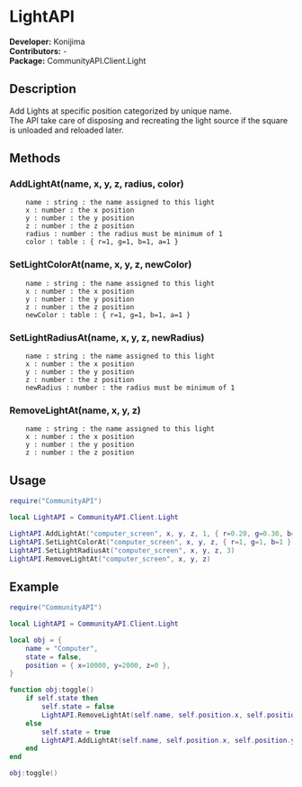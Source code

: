 # LightAPI
**Developer:** Konijima  
**Contributors:** -  
**Package:** CommunityAPI.Client.Light

## Description
Add Lights at specific position categorized by unique name.  
The API take care of disposing and recreating the light source if the square is unloaded and reloaded later.  

## Methods

### AddLightAt(name, x, y, z, radius, color)
```
    name : string : the name assigned to this light
    x : number : the x position
    y : number : the y position
    z : number : the z position
    radius : number : the radius must be minimum of 1
    color : table : { r=1, g=1, b=1, a=1 }
```
### SetLightColorAt(name, x, y, z, newColor)
```
    name : string : the name assigned to this light
    x : number : the x position
    y : number : the y position
    z : number : the z position
    newColor : table : { r=1, g=1, b=1, a=1 }
```
### SetLightRadiusAt(name, x, y, z, newRadius)
```
    name : string : the name assigned to this light
    x : number : the x position
    y : number : the y position
    z : number : the z position
    newRadius : number : the radius must be minimum of 1
```
### RemoveLightAt(name, x, y, z)
```
    name : string : the name assigned to this light
    x : number : the x position
    y : number : the y position
    z : number : the z position
```

## Usage
```lua
require("CommunityAPI")

local LightAPI = CommunityAPI.Client.Light

LightAPI.AddLightAt("computer_screen", x, y, z, 1, { r=0.20, g=0.30, b=0.20 })
LightAPI.SetLightColorAt("computer_screen", x, y, z, { r=1, g=1, b=1 })
LightAPI.SetLightRadiusAt("computer_screen", x, y, z, 3)
LightAPI.RemoveLightAt("computer_screen", x, y, z)
```

## Example
```lua
require("CommunityAPI")

local LightAPI = CommunityAPI.Client.Light

local obj = {
    name = "Computer",
    state = false,
    position = { x=10000, y=2000, z=0 },
}

function obj:toggle()
    if self.state then
        self.state = false
        LightAPI.RemoveLightAt(self.name, self.position.x, self.position.y, self.position.z)
    else
        self.state = true
        LightAPI.AddLightAt(self.name, self.position.x, self.position.y, self.position.z, 1, { r=0.20, g=0.30, b=0.20 })
    end
end

obj:toggle()
```